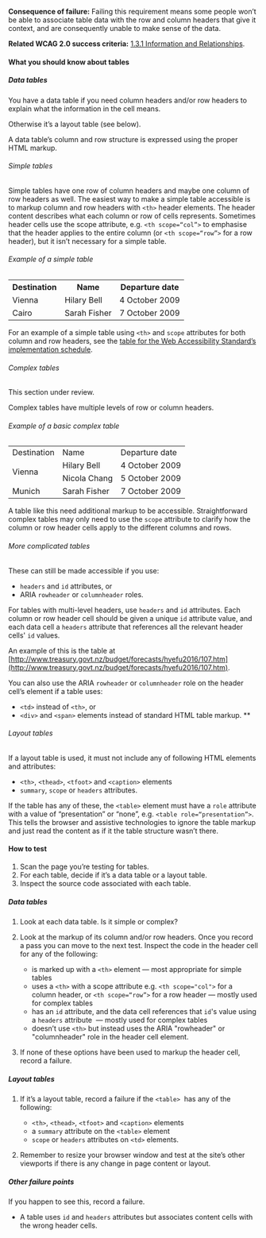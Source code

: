 **Consequence of failure:** Failing this requirement means some people won’t be able to associate table data with the row and column headers that give it context, and are consequently unable to make sense of the data.

**Related WCAG 2.0 success criteria:** [1.3.1 Information and Relationships](https://www.w3.org/TR/UNDERSTANDING-WCAG20/content-structure-separation-programmatic.html).

<div class="details" markdown="1">

#### What you should know about tables

##### Data tables

You have a data table if you need column headers and/or row headers to explain what the information in the cell means.

Otherwise it’s a layout table (see below).

A data table’s column and row structure is expressed using the proper HTML markup.

###### Simple tables

Simple tables have one row of column headers and maybe one column of row headers as well. The easiest way to make a simple table accessible is to markup column and row headers with `<th>` header elements. The header content describes what each column or row of cells represents. Sometimes header cells use the scope attribute, e.g. `<th scope=“col”>` to emphasise that the header applies to the entire column (or `<th scope=“row”>` for a row header), but it isn’t necessary for a simple table. 

###### Example of a simple table

<table>
	<tr>
		<th>Destination</th>
		<th>Name</th>
		<th>Departure date</th>
	</tr>
	<tr>
		<td>Vienna</td>
		<td>Hilary Bell</td>
		<td>4 October 2009</td>
	</tr>
	<tr>
		<td>Cairo</td>
		<td>Sarah Fisher</td>
		<td>7 October 2009</td>
	</tr>
</table> 

For an example of a simple table using `<th>` and `scope` attributes for both column and row headers, see the [table for the Web Accessibility Standard’s implementation schedule](https://webtoolkit.govt.nz/guidance/about-the-standards/about-the-web-accessibility-standard/#implementation). 

###### Complex tables

<div class="ed" markdown="1">
This section under review.
</div>

Complex tables have multiple levels of row or column headers. 

###### Example of a basic complex table
<table>
  <tr>
    <td>Destination</td>
    <td>Name</td>
    <td>Departure date</td>
  </tr>
  <tr>
    <td rowspan="2">Vienna</td>
    <td>Hilary Bell</td>
    <td>4 October 2009</td>
  </tr>
  <tr>
    <td>Nicola Chang</td>
    <td>5 October 2009</td>
  </tr>
  <tr>
    <td>Munich</td>
    <td>Sarah Fisher</td>
    <td>7 October 2009</td>
  </tr>
</table>

A table like this need additional markup to be accessible. Straightforward complex tables may only need to use the `scope` attribute to clarify how the column or row header cells apply to the different columns and rows. 

###### More complicated tables

These can still be made accessible if you use:

* `headers` and `id` attributes, or 
* ARIA `rowheader` or `columnheader` roles. 

For tables with multi-level headers, use `headers` and `id` attributes. Each column or row header cell should be given a unique `id` attribute value, and each data cell a `headers` attribute that references all the relevant header cells' `id` values.

An example of this is the table at [http://www.treasury.govt.nz/budget/forecasts/hyefu2016/107.htm](http://www.treasury.govt.nz/budget/forecasts/hyefu2016/107.htm). 

You can also use the ARIA `rowheader` or `columnheader` role on the header cell’s element if a table uses:

* `<td>` instead of `<th>`, or 
* `<div>` and `<span>` elements instead of standard HTML table markup. 
**

###### Layout tables

If a layout table is used, it must not include any of following HTML elements and attributes:

* `<th>`, `<thead>`, `<tfoot>` and `<caption>` elements 
* `summary`, `scope` or `headers` attributes. 

If the table has any of these, the `<table>` element must have a `role` attribute with a value of “presentation” or “none”, e.g. `<table role=“presentation”>`. This tells the browser and assistive technologies to ignore the table markup and just read the content as if it the table structure wasn’t there.

</div>

#### How to test

1. Scan the page you’re testing for tables. 
2. For each table, decide if it’s a data table or a layout table. 
3. Inspect the source code associated with each table. 

##### Data tables

1. Look at each data table. Is it simple or complex? 
2. Look at the markup of its column and/or row headers. Once you record a pass you can move to the next test. Inspect the code in the header cell for any of the following: 
	* is marked up with a `<th>` element — most appropriate for simple tables 
	* uses a `<th>` with a scope attribute e.g. `<th scope="col">` for a column header, or `<th scope=“row”>` for a row header — mostly used for complex tables 
	* has an `id` attribute, and the data cell references that `id`'s value using a `headers` attribute  — mostly used for complex tables 
	* doesn’t use `<th>` but instead uses the ARIA "rowheader" or "columnheader" role in the header cell element. 

3. If none of these options have been used to markup the header cell, record a failure. 

##### Layout tables

1. If it’s a layout table, record a failure if the `<table>`  has any of the following: 
	* `<th>`, `<thead>`, `<tfoot>` and `<caption>` elements 
	* a `summary` attribute on the `<table>` element 
	* `scope` or `headers` attributes on `<td>` elements. 

2. Remember to resize your browser window and test at the site’s other viewports if there is any change in page content or layout. 

##### Other failure points

If you happen to see this, record a failure.

* A table uses `id` and `headers` attributes but associates content cells with the wrong header cells.
